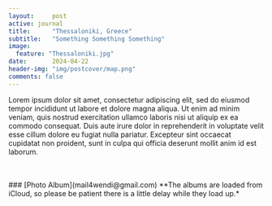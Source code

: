 ```yaml
---
layout:     post
active: journal
title:      "Thessaloniki, Greece"
subtitle:   "Something Something Something"
image:
  feature: "Thessaloniki.jpg"
date:       2024-04-22
header-img: "img/postcover/map.png"
comments: false
---
```


Lorem ipsum dolor sit amet, consectetur adipiscing elit, sed do eiusmod tempor incididunt ut labore et dolore magna aliqua. Ut enim ad minim veniam, quis nostrud exercitation ullamco laboris nisi ut aliquip ex ea commodo consequat. Duis aute irure dolor in reprehenderit in voluptate velit esse cillum dolore eu fugiat nulla pariatur. Excepteur sint occaecat cupidatat non proident, sunt in culpa qui officia deserunt mollit anim id est laborum.

<br>
<br>
### [Photo Album](mail4wendi@gmail.com) 
**The albums are loaded from iCloud, so please be patient there is a little delay while they load up.*
